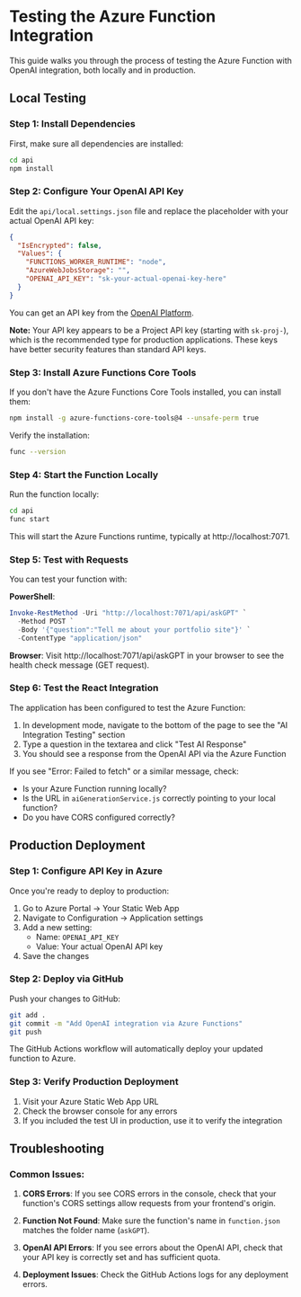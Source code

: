 # Testing the Azure Function Integration

This guide walks you through the process of testing the Azure Function with OpenAI integration, both locally and in production.

## Local Testing

### Step 1: Install Dependencies

First, make sure all dependencies are installed:

```bash
cd api
npm install
```

### Step 2: Configure Your OpenAI API Key

Edit the `api/local.settings.json` file and replace the placeholder with your actual OpenAI API key:

```json
{
  "IsEncrypted": false,
  "Values": {
    "FUNCTIONS_WORKER_RUNTIME": "node",
    "AzureWebJobsStorage": "",
    "OPENAI_API_KEY": "sk-your-actual-openai-key-here"
  }
}
```

You can get an API key from the [OpenAI Platform](https://platform.openai.com/api-keys).

**Note:** Your API key appears to be a Project API key (starting with `sk-proj-`), which is the recommended type for production applications. These keys have better security features than standard API keys.

### Step 3: Install Azure Functions Core Tools

If you don't have the Azure Functions Core Tools installed, you can install them:

```bash
npm install -g azure-functions-core-tools@4 --unsafe-perm true
```

Verify the installation:

```bash
func --version
```

### Step 4: Start the Function Locally

Run the function locally:

```bash
cd api
func start
```

This will start the Azure Functions runtime, typically at http://localhost:7071.

### Step 5: Test with Requests

You can test your function with:

**PowerShell**:
```powershell
Invoke-RestMethod -Uri "http://localhost:7071/api/askGPT" `
  -Method POST `
  -Body '{"question":"Tell me about your portfolio site"}' `
  -ContentType "application/json"
```

**Browser**:
Visit http://localhost:7071/api/askGPT in your browser to see the health check message (GET request).

### Step 6: Test the React Integration

The application has been configured to test the Azure Function:

1. In development mode, navigate to the bottom of the page to see the "AI Integration Testing" section
2. Type a question in the textarea and click "Test AI Response"
3. You should see a response from the OpenAI API via the Azure Function

If you see "Error: Failed to fetch" or a similar message, check:
- Is your Azure Function running locally?
- Is the URL in `aiGenerationService.js` correctly pointing to your local function?
- Do you have CORS configured correctly?

## Production Deployment

### Step 1: Configure API Key in Azure

Once you're ready to deploy to production:

1. Go to Azure Portal → Your Static Web App
2. Navigate to Configuration → Application settings
3. Add a new setting:
   - Name: `OPENAI_API_KEY`
   - Value: Your actual OpenAI API key
4. Save the changes

### Step 2: Deploy via GitHub

Push your changes to GitHub:

```bash
git add .
git commit -m "Add OpenAI integration via Azure Functions"
git push
```

The GitHub Actions workflow will automatically deploy your updated function to Azure.

### Step 3: Verify Production Deployment

1. Visit your Azure Static Web App URL
2. Check the browser console for any errors
3. If you included the test UI in production, use it to verify the integration

## Troubleshooting

### Common Issues:

1. **CORS Errors**: If you see CORS errors in the console, check that your function's CORS settings allow requests from your frontend's origin.

2. **Function Not Found**: Make sure the function's name in `function.json` matches the folder name (`askGPT`).

3. **OpenAI API Errors**: If you see errors about the OpenAI API, check that your API key is correctly set and has sufficient quota.

4. **Deployment Issues**: Check the GitHub Actions logs for any deployment errors.
